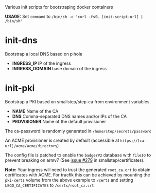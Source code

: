 Various init scripts for bootstraping docker containers

**USAGE:** Set `command` to `/bin/sh -c "curl -fsSL [init-script-url] | /bin/sh"`

# init-dns

Bootstrap a local DNS based on pihole

- **INGRESS_IP** IP of the ingress
- **INGRESS_DOMAIN** base domain of the ingress

# init-pki

Bootstrap a PKI based on smallstep/step-ca from environment variables

- **NAME** Name of the CA
- **DNS** Comma-separated DNS names and/or IPs of the CA
- **PROVISIONER** Name of the default provisioner

The ca-password is randomly generated in `/home/step/secrets/password`

An ACME provisioner is created by default (accessible at `https://[ca-url]/acme/acme/directory`)

The config file is patched to enable the `badgerV2` database with `fileIO` to prevent breaking on armv7 (See [issue #279](https://github.com/smallstep/certificates/issues/279) in smallstep/certificates).

**Note:** Your ingress will need to trust the generated `root_ca.crt` to obtain certificates with ACME. For traefik this can be achieved by mounting the `pki-certs` volume from the above example to `/certs` and setting `LEGO_CA_CERTIFICATES` to `/certs/root_ca.crt`
